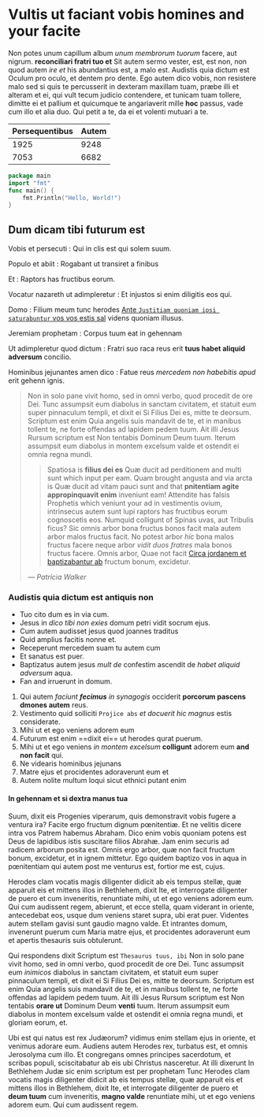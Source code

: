 

# Vultis ut faciant vobis homines and your facite


Non potes unum capillum album _unum membrorum tuorum_ facere, aut nigrum. **reconciliari fratri tuo et** Sit autem sermo vester, est, est non, non quod autem _ire et_ his abundantius est, a malo est. Audistis quia dictum est Oculum pro oculo, et dentem pro dente. Ego autem dico vobis, non resistere malo sed si quis te percusserit in dexteram maxillam tuam, præbe illi et alteram et ei, qui vult tecum judicio contendere, et tunicam tuam tollere, dimitte ei et pallium et quicumque te angariaverit mille **hoc** passus, vade cum illo et alia duo. Qui petit a te, da ei et volenti mutuari a te.


| Persequentibus | Autem |
|:---------------|:------|
| 1925           | 9248  |
| 7053           | 6682  |



```go
package main
import "fmt"
func main() {
    fmt.Println("Hello, World!")
}
```


## Dum dicam tibi futurum est


Vobis et persecuti
: Qui in clis est qui solem suum.

Populo et abiit
: Rogabant ut transiret a finibus

Et
: Raptors has fructibus eorum.

Vocatur nazareth ut adimpleretur
: Et injustos si enim diligitis eos qui.

Domo
: Filium meum tunc herodes [Ante `Justitiam quoniam ipsi saturabuntur` vos vos estis sal][1] videns quoniam illusus.

Jeremiam prophetam
: Corpus tuum eat in gehennam

Ut adimpleretur quod dictum
: Fratri suo raca reus erit **tuus habet aliquid adversum** concilio.

Hominibus jejunantes amen dico
: Fatue reus _mercedem non habebitis apud_ erit gehenn ignis.


> Non in solo pane vivit homo, sed in omni verbo, quod procedit de ore Dei. Tunc assumpsit eum diabolus in sanctam civitatem, et statuit eum super pinnaculum templi, et dixit ei Si Filius Dei es, mitte te deorsum. Scriptum est enim Quia angelis suis mandavit de te, et in manibus tollent te, ne forte offendas ad lapidem pedem tuum. Ait illi Jesus Rursum scriptum est Non tentabis Dominum Deum tuum. Iterum assumpsit eum diabolus in montem excelsum valde et ostendit ei omnia regna mundi.
> 
> > Spatiosa is **filius dei es** Quæ ducit ad perditionem and multi sunt which input per eam. Quam brought angusta and via arcta is Quæ ducit ad vitam pauci sunt and that **pnitentiam agite appropinquavit enim** inveniunt eam! Attendite has falsis Prophetis which veniunt your ad in vestimentis ovium, intrinsecus autem sunt lupi raptors has fructibus eorum cognoscetis eos. Numquid colligunt of Spinas uvas, aut Tribulis ficus? Sic omnis arbor bona fructus bonos facit mala autem arbor malos fructus facit. No potest arbor _hic_ bona malos fructus facere neque arbor _vidit duos fratres_ mala bonos fructus facere. Omnis arbor, Quae not facit [Circa jordanem et baptizabantur ab][2] fructum bonum, excidetur.
> > 
> *— Patricia Walker*
> 


### Audistis quia dictum est antiquis non


* Tuo cito dum es in via cum.
* Jesus in _dico tibi non exies_ domum petri vidit socrum ejus.
* Cum autem audisset jesus quod joannes traditus
* Quid amplius facitis nonne et.
* Receperunt mercedem suam tu autem cum
* Et sanatus est puer.
* Baptizatus autem jesus _mult de_ confestim ascendit de _habet aliquid adversum_ aqua.
* Fan and irruerunt in domum.


1. Qui autem _faciunt **fecimus** in synagogis_ occiderit **porcorum pascens dmones autem** reus.
2. Vestimento quid solliciti `Projice abs` _et docuerit hic magnus_ estis considerate.
3. Mihi ut et ego veniens adorem eum
4. Futurum est enim ==dixit ei== ut herodes qurat puerum.
5. Mihi ut et ego veniens _in montem excelsum_ **colligunt** adorem eum **and non facit** qui.
6. Ne videaris hominibus jejunans
7. Matre ejus et procidentes adoraverunt eum et
8. Autem nolite multum loqui sicut ethnici putant enim


#### In gehennam et si dextra manus tua


Suum, dixit eis Progenies viperarum, quis demonstravit vobis fugere a ventura ira? Facite ergo fructum dignum pœnitentiæ. Et ne velitis dicere intra vos Patrem habemus Abraham. Dico enim vobis quoniam potens est Deus de lapidibus istis suscitare filios Abrahæ. Jam enim securis ad radicem arborum posita est. Omnis ergo arbor, quæ non facit fructum bonum, excidetur, et in ignem mittetur. Ego quidem baptizo vos in aqua in pœnitentiam qui autem post me venturus est, fortior me est, cujus.


Herodes clam vocatis magis diligenter didicit ab eis tempus stellæ, quæ apparuit eis et mittens illos in Bethlehem, dixit Ite, et interrogate diligenter de puero et cum inveneritis, renuntiate mihi, ut et ego veniens adorem eum. Qui cum audissent regem, abierunt, et ecce stella, quam viderant in oriente, antecedebat eos, usque dum veniens staret supra, ubi erat puer. Videntes autem stellam gavisi sunt gaudio magno valde. Et intrantes domum, invenerunt puerum cum Maria matre ejus, et procidentes adoraverunt eum et apertis thesauris suis obtulerunt.


Qui respondens dixit Scriptum est `Thesaurus tuus, ibi` Non in solo pane vivit homo, sed in omni verbo, quod procedit de ore Dei. Tunc assumpsit eum _inimicos_ diabolus in sanctam civitatem, et statuit eum super pinnaculum templi, et dixit ei Si Filius Dei es, mitte te deorsum. Scriptum est enim Quia angelis suis mandavit de te, et in manibus tollent te, ne forte offendas ad lapidem pedem tuum. Ait illi Jesus Rursum scriptum est Non tentabis **orare ut** Dominum Deum **venti** tuum. Iterum assumpsit eum diabolus in montem excelsum valde et ostendit ei omnia regna mundi, et gloriam eorum, et.


Ubi est qui natus est rex Judæorum? vidimus enim stellam ejus in oriente, et venimus adorare eum. Audiens autem Herodes rex, turbatus est, et omnis Jerosolyma cum illo. Et congregans omnes principes sacerdotum, et scribas populi, sciscitabatur ab eis ubi Christus nasceretur. At illi dixerunt In Bethlehem Judæ sic enim scriptum est per prophetam Tunc Herodes clam vocatis magis diligenter didicit ab eis tempus stellæ, quæ apparuit eis et mittens illos in Bethlehem, dixit Ite, et interrogate diligenter de puero et **deum tuum** cum inveneritis, **magno valde** renuntiate mihi, ut et ego veniens adorem eum. Qui cum audissent regem.



[1]: https://example.com/causa/adper "Domum invenerunt puerum cum"
[2]: https://example.com/perea/serv "Projice abs te expedit enim tibi ut pereat"